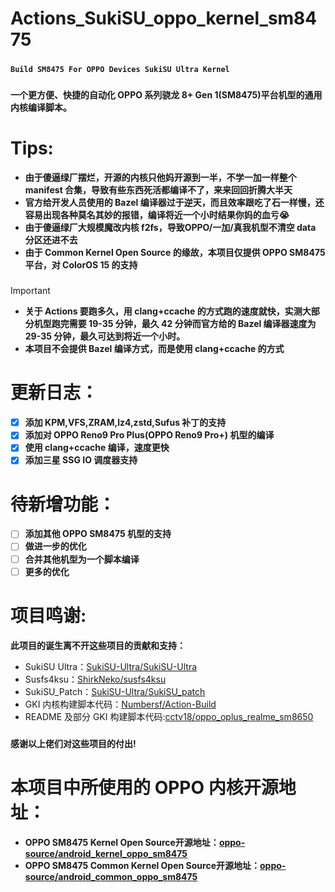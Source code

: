 # **Actions_SukiSU_oppo_kernel_sm8475**
#####
**```Build SM8475 For OPPO Devices SukiSU Ultra Kernel```**
#####
**一个更方便、快捷的自动化 OPPO 系列骁龙 8+ Gen 1(SM8475)平台机型的通用内核编译脚本。**
#####
# **Tips:**
- **由于傻逼绿厂摆烂，开源的内核只他妈开源到一半，不学一加一样整个 manifest 合集，导致有些东西死活都编译不了，来来回回折腾大半天**
- **官方给开发人员使用的 Bazel 编译器过于逆天，而且效率跟吃了石一样慢，还容易出现各种莫名其妙的报错，编译将近一个小时结果你妈的血亏😭**
- **由于傻逼绿厂大规模魔改内核 f2fs，导致OPPO/一加/真我机型不清空 data 分区还进不去**
- **由于 Common Kernel Open Source 的缘故，本项目仅提供 OPPO SM8475 平台，对 ColorOS 15 的支持**
#####
>[!IMPORTANT]
>- **关于 Actions 要跑多久，用 clang+ccache 的方式跑的速度就快，实测大部分机型跑完需要 19-35 分钟，最久 42 分钟而官方给的 Bazel 编译器速度为 29-35 分钟，最久可达到将近一个小时。**
>- **本项目不会提供 Bazel 编译方式，而是使用 clang+ccache 的方式**
#####
# **更新日志：**
- [x] **添加 KPM,VFS,ZRAM,lz4,zstd,Sufus 补丁的支持**
- [x] **添加对 OPPO Reno9 Pro Plus(OPPO Reno9 Pro+) 机型的编译**
- [x] **使用 clang+ccache 编译，速度更快**
- [x] **添加三星 SSG IO 调度器支持**
#####
# **待新增功能：**
- [ ] **添加其他 OPPO SM8475 机型的支持**
- [ ] **做进一步的优化**
- [ ] **合并其他机型为一个脚本编译**
- [ ] **更多的优化**
#####
# **项目鸣谢:**
**此项目的诞生离不开这些项目的贡献和支持：**
- SukiSU Ultra：[SukiSU-Ultra/SukiSU-Ultra](https://github.com/SukiSU-Ultra/SukiSU-Ultra)
- Susfs4ksu：[ShirkNeko/susfs4ksu](https://github.com/ShirkNeko/susfs4ksu)
- SukiSU_Patch：[SukiSU-Ultra/SukiSU_patch](https://github.com/SukiSU-Ultra/SukiSU_patch)
- GKI 内核构建脚本代码：[Numbersf/Action-Build](https://github.com/Numbersf/Action-Build)
- README 及部分 GKI 构建脚本代码:[cctv18/oppo_oplus_realme_sm8650](https://github.com/cctv18/oppo_oplus_realme_sm8650)
#####
**感谢以上佬们对这些项目的付出!**
#####
# **本项目中所使用的 OPPO 内核开源地址：**
- **OPPO SM8475 Kernel Open Source开源地址：[oppo-source/android_kernel_oppo_sm8475](https://github.com/oppo-source/android_kernel_oppo_sm8475)**
- **OPPO SM8475 Common Kernel Open Source开源地址：[oppo-source/android_common_oppo_sm8475](https://github.com/oppo-source/android_common_oppo_sm8475)**
